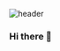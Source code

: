 ![header](https://capsule-render.vercel.app/api?type=waving&color=gradient&&height=300&section=header&text=welcome&fontSize=100&reversal=true)
### Hi there 👋

<!--
**ay-eonii/ay-eonii** is a ✨ _special_ ✨ repository because its `README.md` (this file) appears on your GitHub profile.

Here are some ideas to get you started:

- 🔭 I’m currently working on ...
- 🌱 I’m currently learning ...
- 👯 I’m looking to collaborate on ...
- 🤔 I’m looking for help with ...
- 💬 Ask me about ...
- 📫 How to reach me: ...
- 😄 Pronouns: ...
- ⚡ Fun fact: ...
-->
